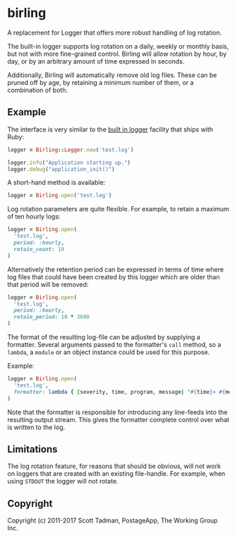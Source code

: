 # birling

A replacement for Logger that offers more robust handling of log rotation.

The built-in logger supports log rotation on a daily, weekly or monthly basis,
but not with more fine-grained control. Birling will allow rotation by hour,
by day, or by an arbitrary amount of time expressed in seconds.

Additionally, Birling will automatically remove old log files. These can be
pruned off by age, by retaining a minimum number of them, or a combination of
both.

## Example

The interface is very similar to the [built in logger](http://rubygems.org/gems/logger)
facility that ships with Ruby:

```ruby
logger = Birling::Logger.new('test.log')

logger.info("Application starting up.")
logger.debug("application_init()")
```

A short-hand method is available:

```ruby
logger = Birling.open('test.log')
```

Log rotation parameters are quite flexible. For example, to retain a maximum
of ten hourly logs:

```ruby
logger = Birling.open(
  'test.log',
  period: :hourly,
  retain_count: 10
)
```

Alternatively the retention period can be expressed in terms of time where
log files that could have been created by this logger which are older than
that period will be removed:

```ruby
logger = Birling.open(
  'test.log',
  period: :hourly,
  retain_period: 10 * 3600
)
```

The format of the resulting log-file can be adjusted by supplying a formatter.
Several arguments passed to the formatter's `call` method, so a `lambda`, a
`module` or an object instance could be used for this purpose.

Example:

```ruby
logger = Birling.open(
  'test.log',
  formatter: lambda { |severity, time, program, message| "#{time}> #{message}\n" }
)
```

Note that the formatter is responsible for introducing any line-feeds into
the resulting output stream. This gives the formatter complete control over
what is written to the log.

## Limitations

The log rotation feature, for reasons that should be obvious, will not work
on loggers that are created with an existing file-handle. For example, when
using `STDOUT` the logger will not rotate.

## Copyright

Copyright (c) 2011-2017 Scott Tadman, PostageApp, The Working Group Inc.
